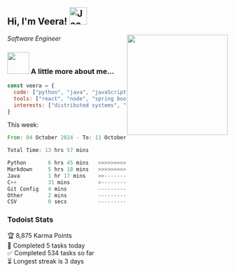 <h2> Hi, I'm Veera! <img src="https://raw.githubusercontent.com/Tarikul-Islam-Anik/Animated-Fluent-Emojis/master/Emojis/Activities/Jack-O-Lantern.png" alt="Jack-O-Lantern" width="40" height="40" /></h2>
<img align='right' src="https://user-images.githubusercontent.com/74038190/213911110-aedbef38-a29f-4b6b-a65c-11608b4f75a5.gif" width="230">
<p><em>Software Engineer</em></p>


### <img src="https://user-images.githubusercontent.com/74038190/216656963-09118229-8a9e-4af0-910c-c37f35f2e210.gif" width="50"> A little more about me...  

```javascript
const veera = {
  code: ["python", "java", "javaScript", "typeScript", "c++"],
  tools: ["react", "node", "spring boot", "docker", "next.JS", "aws"],
  interests: ["distributed systems", "enterprise software", "parallel computing", "cloud computing", "machine learning", "AI"]
}
```
This week:
<!--START_SECTION:waka-->

```rust
From: 04 October 2024 - To: 11 October 2024

Total Time: 13 hrs 57 mins

Python       6 hrs 45 mins   >>>>>>>>>>>>-------------   48.25 %
Markdown     5 hrs 18 mins   >>>>>>>>>----------------   37.86 %
Java         1 hr 17 mins    >>-----------------------   09.19 %
C++          31 mins         >------------------------   03.76 %
Git Config   4 mins          -------------------------   00.56 %
Other        2 mins          -------------------------   00.31 %
CSV          0 secs          -------------------------   00.09 %
```

<!--END_SECTION:waka-->


### Todoist Stats

<!-- TODO-IST:START -->
🏆  8,875 Karma Points           
🌸  Completed 5 tasks today           
✅  Completed 534 tasks so far           
⏳  Longest streak is 3 days
<!-- TODO-IST:END -->
<!--
Profile views:
[![](https://visitcount.itsvg.in/api?id=veeravivekt&label=Profile%20Views&color=1&icon=2&pretty=false)](https://visitcount.itsvg.in)
-->
